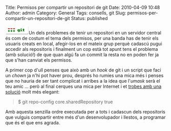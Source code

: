 Title: Permisos per compartir un repositori de git
Date: 2010-04-09 10:48
Author: admin
Category: General
Tags: consells, git
Slug: permisos-per-compartir-un-repositori-de-git
Status: published

[<img src="./wp-content/uploads/2009/03/git-logo.png" title="git-logo" class="alignright size-full wp-image-540" width="73" height="28" />](./wp-content/uploads/2009/03/git-logo.png)Un dels problemes de tenir un repositori en un servidor central és com de costum el tema dels permisos, per una banda has de tenir els usuaris creats en local, afegir-los en el mateix grup perquè cadascú pugui accedir als repositoris i finalment un cop està tot apunt tens el problema (amb solució!) de que quan algú fa un commit la resta no en poden fer ja que s'han canviat els permisos.

A primer cop d'ull penses que això amb un *hook* de git i un script que faci un *chown* ja n'hi pot haver prou, després ho rumies una mica més i penses que no hauria de ser tant complicat i arribes a la idea que l'*umask* serà el teu amic ... però al final cerques una mica per Internet i et [trobes amb una solució](http://moserei.de/index.php/58/shared-git-repo-ssh-umask-problems/comment-page-1 "Entrada d'un bloc on es comenta com resoldre el tema de permisos en un repositori git compartit") molt més elegant:

> \$ git repo-config core.sharedRepository true

Amb aquesta senzilla ordre executada per a tots i cadascun dels repositoris que vulguis compartir entre més d'un desenvolupador i llestos, a programar que és el que ens agrada.
